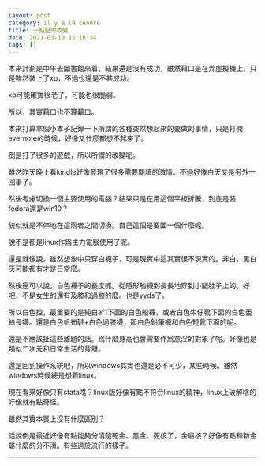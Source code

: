 ```yaml
---
layout: post
category: il y a là cendre
title: 一點點的改變
date: 2021-03-10 15:18:34
tags: []
---
```


本來計劃是中午去圖書館來着，結果還是沒有成功，雖然藉口是在弄虛擬機上，只是雖然裝上了xp，不過也還是不甚成功。

xp可能確實很老了，可能也很脆弱。

所以，其實藉口也不算藉口。

本來打算拿個小本子記錄一下所謂的各種突然想起來的要做的事情，只是打開evernote的時候，好像又什麼都想不起來了。

倒是打了很多的遊戲，所以所謂的改變呢。

雖然昨天晚上看kindle好像發現了很多需要閱讀的激情。不過好像白天又是另外一回事了。

然後考慮切換一個主要使用的電腦？結果只是在用這個平板折騰，到底是裝fedora還是win10？

貌似就是不停地在這兩者之間切換。自己這個是要圖一個什麼呢。

說不是都是linux作爲主力電腦使用了呢。

還是就像說，雖然想象中只穿白襪子，可是現實中這其實很不現實的。非白。黑白灰可能都有才是日常麼。

然後還可以說，白色襪子的長度呢。從隱形船襪到長長地穿到小腿肚子上的。好吧，不是女生的還有及膝和過膝的麼。也是yyds了。

所以白色控，最重要的是純白af1下面的白色船襪，或者白色牛仔靴下面的白色蕾絲長襪。還是白色帆布鞋+白色過膝襪，那白色鉛筆褲和白色短靴下面的呢。

還是不應該扯這些離題的話。爲什麼身高也會需要作爲意淫的對象了呢。好像也是類似二次元和日常生活的背離。

還是回到操作系統吧，所以windows其實也還是必不可少，某些時候。雖然windows時候總是想着linux。

現在看來好像只有stata咯？linux版好像有點不符合linux的精神，linux上破解啥的好像就有點奇怪。

雖然其實本質上沒有什麼區別？

話說倒是最近好像有點能夠分清楚死金、黑金、死核了，金屬核？好像有點和新金屬什麼的分不清。有些過於流行的樣子。

------





